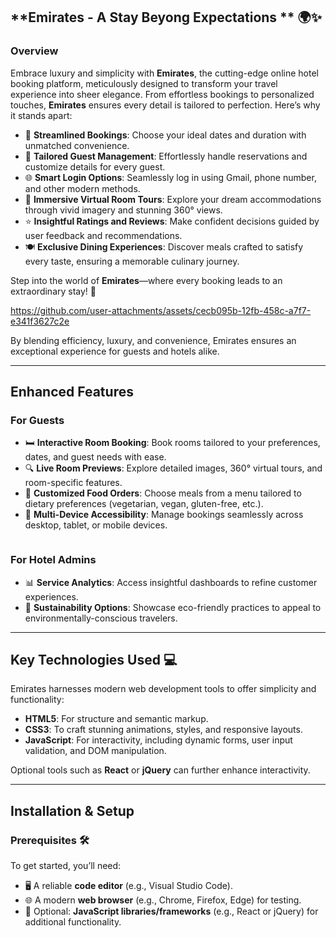 
## **Emirates - A Stay Beyong Expectations ** 🌍✨


### **Overview**  
Embrace luxury and simplicity with **Emirates**, the cutting-edge online hotel booking platform, meticulously designed to transform your travel experience into sheer elegance. From effortless bookings to personalized touches, **Emirates** ensures every detail is tailored to perfection. Here’s why it stands apart:

- 📅 **Streamlined Bookings**: Choose your ideal dates and duration with unmatched convenience.  
- 👥 **Tailored Guest Management**: Effortlessly handle reservations and customize details for every guest.  
- 🌐 **Smart Login Options**: Seamlessly log in using Gmail, phone number, and other modern methods.  
- 🏨 **Immersive Virtual Room Tours**: Explore your dream accommodations through vivid imagery and stunning 360° views.  
- ⭐ **Insightful Ratings and Reviews**: Make confident decisions guided by user feedback and recommendations.  
- 🍽️ **Exclusive Dining Experiences**: Discover meals crafted to satisfy every taste, ensuring a memorable culinary journey.  

Step into the world of **Emirates**—where every booking leads to an extraordinary stay! 🌟  

https://github.com/user-attachments/assets/cecb095b-12fb-458c-a7f7-e341f3627c2e


By blending efficiency, luxury, and convenience, Emirates ensures an exceptional experience for guests and hotels alike.

---

## **Enhanced Features**  

### **For Guests**  
- 🛏️ **Interactive Room Booking**: Book rooms tailored to your preferences, dates, and guest needs with ease.  
- 🔍 **Live Room Previews**: Explore detailed images, 360° virtual tours, and room-specific features.  
- 🥗 **Customized Food Orders**: Choose meals from a menu tailored to dietary preferences (vegetarian, vegan, gluten-free, etc.).  
- 📱 **Multi-Device Accessibility**: Manage bookings seamlessly across desktop, tablet, or mobile devices.  

<img>  

### **For Hotel Admins**  
- 📊 **Service Analytics**: Access insightful dashboards to refine customer experiences.  
- 🌱 **Sustainability Options**: Showcase eco-friendly practices to appeal to environmentally-conscious travelers.  

---

## **Key Technologies Used** 💻  

Emirates harnesses modern web development tools to offer simplicity and functionality:  
- **HTML5**: For structure and semantic markup.  
- **CSS3**: To craft stunning animations, styles, and responsive layouts.  
- **JavaScript**: For interactivity, including dynamic forms, user input validation, and DOM manipulation.  

Optional tools such as **React** or **jQuery** can further enhance interactivity.

---

## **Installation & Setup**  

### **Prerequisites** 🛠️  
To get started, you’ll need:  
- 🖥️ A reliable **code editor** (e.g., Visual Studio Code).  
- 🌐 A modern **web browser** (e.g., Chrome, Firefox, Edge) for testing.  
- 🔧 Optional: **JavaScript libraries/frameworks** (e.g., React or jQuery) for additional functionality.

